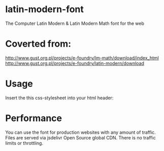 # latin-modern-font

The Computer Latin Modern & Latin Modern Math font for the web

# Coverted from: 
http://www.gust.org.pl/projects/e-foundry/lm-math/download/index_html
http://www.gust.org.pl/projects/e-foundry/latin-modern/download

# Usage
Insert the  this css-stylesheet into your html header:
<link rel="stylesheet" href="https://cdn.jsdelivr.net/gh/catuy/latin-modern-font/latinmodern-math-1959/stylesheet.css"></link>
<link rel="stylesheet" href="https://cdn.jsdelivr.net/gh/catuy/latin-modern-font/latin-modern/stylesheet.css"></link>

# Performance
You can use the font for production websites with any amount of traffic. Files are served via jsdelivr Open Source global CDN. There is no traffic limits or throttling.
